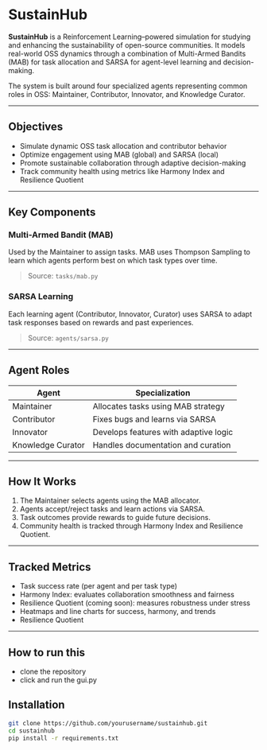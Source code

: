 # SustainHub

**SustainHub** is a Reinforcement Learning–powered simulation for studying and enhancing the sustainability of open-source communities. It models real-world OSS dynamics through a combination of Multi-Armed Bandits (MAB) for task allocation and SARSA for agent-level learning and decision-making.

The system is built around four specialized agents representing common roles in OSS: Maintainer, Contributor, Innovator, and Knowledge Curator.

---

## Objectives

- Simulate dynamic OSS task allocation and contributor behavior
- Optimize engagement using MAB (global) and SARSA (local)
- Promote sustainable collaboration through adaptive decision-making
- Track community health using metrics like Harmony Index and Resilience Quotient

---

## Key Components

### Multi-Armed Bandit (MAB)
Used by the Maintainer to assign tasks. MAB uses Thompson Sampling to learn which agents perform best on which task types over time.

> Source: `tasks/mab.py`

### SARSA Learning
Each learning agent (Contributor, Innovator, Curator) uses SARSA to adapt task responses based on rewards and past experiences.

> Source: `agents/sarsa.py`

---

## Agent Roles

| Agent             | Specialization                        |
|------------------|----------------------------------------|
| Maintainer        | Allocates tasks using MAB strategy     |
| Contributor       | Fixes bugs and learns via SARSA        |
| Innovator         | Develops features with adaptive logic  |
| Knowledge Curator | Handles documentation and curation     |

---

## How It Works

1. The Maintainer selects agents using the MAB allocator.
2. Agents accept/reject tasks and learn actions via SARSA.
3. Task outcomes provide rewards to guide future decisions.
4. Community health is tracked through Harmony Index and Resilience Quotient.

---

## Tracked Metrics

- Task success rate (per agent and per task type)
- Harmony Index: evaluates collaboration smoothness and fairness
- Resilience Quotient (coming soon): measures robustness under stress
- Heatmaps and line charts for success, harmony, and trends
- Resilience Quotient 

---

## How to run this
- clone the repository
- click and run the gui.py

## Installation

```bash
git clone https://github.com/yourusername/sustainhub.git
cd sustainhub
pip install -r requirements.txt

